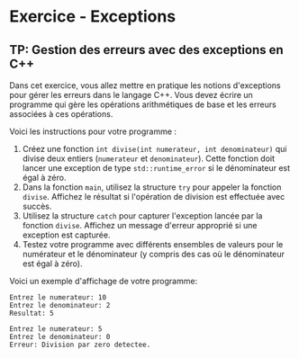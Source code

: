 # Exercice - Exceptions

## TP: Gestion des erreurs avec des exceptions en C++

Dans cet exercice, vous allez mettre en pratique les notions d'exceptions pour gérer les erreurs dans le langage C++. Vous devez écrire un programme qui gère les opérations arithmétiques de base et les erreurs associées à ces opérations.

Voici les instructions pour votre programme :

1. Créez une fonction `int divise(int numerateur, int denominateur)` qui divise deux entiers (`numerateur` et `denominateur`). Cette fonction doit lancer une exception de type `std::runtime_error` si le dénominateur est égal à zéro.
2. Dans la fonction `main`, utilisez la structure `try` pour appeler la fonction `divise`. Affichez le résultat si l'opération de division est effectuée avec succès.
3. Utilisez la structure `catch` pour capturer l'exception lancée par la fonction `divise`. Affichez un message d'erreur approprié si une exception est capturée.
4. Testez votre programme avec différents ensembles de valeurs pour le numérateur et le dénominateur (y compris des cas où le dénominateur est égal à zéro).

Voici un exemple d'affichage de votre programme:

```
Entrez le numerateur: 10
Entrez le denominateur: 2
Resultat: 5

Entrez le numerateur: 5
Entrez le denominateur: 0
Erreur: Division par zero detectee.

```